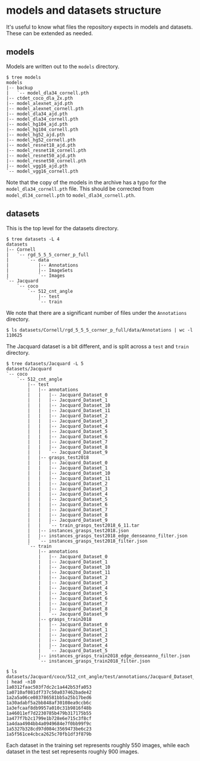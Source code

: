 # models and datasets structure

It's useful to know what files the repository expects in models and datasets.
These can be extended as needed.

## models

Models are written out to the `models` directory.

```
$ tree models
models
|-- backup
|   `-- model_dla34_cornell.pth
|-- ctdet_coco_dla_2x.pth
|-- model_alexnet_ajd.pth
|-- model_alexnet_cornell.pth
|-- model_dla34_ajd.pth
|-- model_dla34_cornell.pth
|-- model_hg104_ajd.pth
|-- model_hg104_cornell.pth
|-- model_hg52_ajd.pth
|-- model_hg52_cornell.pth
|-- model_resnet18_ajd.pth
|-- model_resnet18_cornell.pth
|-- model_resnet50_ajd.pth
|-- model_resnet50_cornell.pth
|-- model_vgg16_ajd.pth
`-- model_vgg16_cornell.pth
```

Note that the copy of the models in the archive has a typo for the `model_dla34_cornell.pth` file.
This should be corrected from `model_dl34_cornell.pth` to `model_dla34_cornell.pth`.

## datasets

This is the top level for the datasets directory.

```
$ tree datasets -L 4
datasets
|-- Cornell
|   `-- rgd_5_5_5_corner_p_full
|       `-- data
|           |-- Annotations
|           |-- ImageSets
|           `-- Images
`-- Jacquard
    `-- coco
        `-- 512_cnt_angle
            |-- test
            `-- train
```

We note that there are a significant number of files under the `Annotations` directory.

```
$ ls datasets/Cornell/rgd_5_5_5_corner_p_full/data/Annotations | wc -l
110625
```

The Jacquard dataset is a bit different, and is split across a `test` and `train` directory.

```
$ tree datasets/Jacquard -L 5
datasets/Jacquard
`-- coco
    `-- 512_cnt_angle
        |-- test
        |   |-- annotations
        |   |   |-- Jacquard_Dataset_0
        |   |   |-- Jacquard_Dataset_1
        |   |   |-- Jacquard_Dataset_10
        |   |   |-- Jacquard_Dataset_11
        |   |   |-- Jacquard_Dataset_2
        |   |   |-- Jacquard_Dataset_3
        |   |   |-- Jacquard_Dataset_4
        |   |   |-- Jacquard_Dataset_5
        |   |   |-- Jacquard_Dataset_6
        |   |   |-- Jacquard_Dataset_7
        |   |   |-- Jacquard_Dataset_8
        |   |   `-- Jacquard_Dataset_9
        |   |-- grasps_test2018
        |   |   |-- Jacquard_Dataset_0
        |   |   |-- Jacquard_Dataset_1
        |   |   |-- Jacquard_Dataset_10
        |   |   |-- Jacquard_Dataset_11
        |   |   |-- Jacquard_Dataset_2
        |   |   |-- Jacquard_Dataset_3
        |   |   |-- Jacquard_Dataset_4
        |   |   |-- Jacquard_Dataset_5
        |   |   |-- Jacquard_Dataset_6
        |   |   |-- Jacquard_Dataset_7
        |   |   |-- Jacquard_Dataset_8
        |   |   |-- Jacquard_Dataset_9
        |   |   `-- train_grasps_test2018_6_11.tar
        |   |-- instances_grasps_test2018.json
        |   |-- instances_grasps_test2018_edge_denseanno_filter.json
        |   `-- instances_grasps_test2018_filter.json
        `-- train
            |-- annotations
            |   |-- Jacquard_Dataset_0
            |   |-- Jacquard_Dataset_1
            |   |-- Jacquard_Dataset_10
            |   |-- Jacquard_Dataset_11
            |   |-- Jacquard_Dataset_2
            |   |-- Jacquard_Dataset_3
            |   |-- Jacquard_Dataset_4
            |   |-- Jacquard_Dataset_5
            |   |-- Jacquard_Dataset_6
            |   |-- Jacquard_Dataset_7
            |   |-- Jacquard_Dataset_8
            |   `-- Jacquard_Dataset_9
            |-- grasps_train2018
            |   |-- Jacquard_Dataset_0
            |   |-- Jacquard_Dataset_1
            |   |-- Jacquard_Dataset_2
            |   |-- Jacquard_Dataset_3
            |   |-- Jacquard_Dataset_4
            |   `-- Jacquard_Dataset_5
            |-- instances_grasps_train2018_edge_denseanno_filter.json
            `-- instances_grasps_train2018_filter.json
```

```
$ ls datasets/Jacquard/coco/512_cnt_angle/test/annotations/Jacquard_Dataset_0/ | head -n10
1a0312faac503f7dc2c1a442b53fa053
1a0710af081df737c50a037462bade42
1a2a5a06ce083786581bb5a25b17bed6
1a30adabf5a2bb848af30108ea9ccb6c
1a3efcaaf8db9957a010c31b9816f48b
1a46011ef7d2230785b479b317175b55
1a477f7b2c1799e1b728e6e715c3f8cf
1a4daa4904bb4a0949684e7f0bb99f9c
1a5327b328cd97d084c3569473be6c23
1a5f561ce4cbca2625c70fb1df3f879b
```

Each dataset in the training set represents roughly 550 images, while each dataset in the test set represents roughly 900 images.
